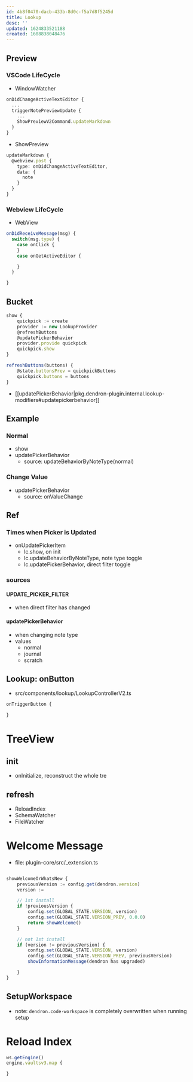 ```yaml
---
id: 4b8f0470-dacb-433b-8d0c-f5a7d8f5245d
title: Lookup
desc: ''
updated: 1624833521188
created: 1608838048476
---
```



## Preview

### VSCode LifeCycle
- WindowWatcher 
```ts
onDidChangeActiveTextEditor {
  ...
  triggerNotePreviewUpdate {
    ...
    ShowPreviewV2Command.updateMarkdown
  }
}
```

- ShowPreview
```ts
updateMarkdown {
  @webview.post {
    type: onDidChangeActiveTextEditor,
    data: {
      note
    }
  }
}

```

### Webview LifeCycle
- WebView
```ts
onDidReceiveMessage(msg) {
  switch(msg.type) {
    case onClick {
    }
    case onGetActiveEditor {

    }
  }

}
```



## Bucket
```ts
show {
    quickpick := create
    provider := new LookupProvider
    @refreshButtons
    @updatePickerBehavior
    provider.provide quickpick
    quickpick.show
}
```

```ts
refreshButtons(buttons) {
    @state.buttonsPrev = quickpickButtons
    quickpick.buttons = buttons
}
```

- [[updatePickerBehavior|pkg.dendron-plugin.internal.lookup-modifiers#updatepickerbehavior]]

## Example

### Normal

- show
- updatePickerBehavior
  - source: updateBehaviorByNoteType(normal)

### Change Value

- updatePickerBehavior
  - source: onValueChange

## Ref

### Times when Picker is Updated

- onUpdatePickerItem
  - lc.show, on init
  - lc.updateBehaviorByNoteType, note type toggle
  - lc.updatePickerBehavior, direct filter toggle

### sources

#### UPDATE_PICKER_FILTER

- when direct filter has changed

#### updatePickerBehavior

- when changing note type
- values
  - normal
  - journal
  - scratch

## Lookup: onButton

- src/components/lookup/LookupControllerV2.ts

```ts
onTriggerButton {

}
```

# TreeView

## init

- onInitialize, reconstruct the whole tre

## refresh

- ReloadIndex
- SchemaWatcher
- FileWatcher

# Welcome Message

- file: plugin-core/src/\_extension.ts

```ts

showWelcomeOrWhatsNew {
    previousVersion := config.get(dendron.version)
    version :=

    // 1st install
    if !previousVersion {
        config.set(GLOBAL_STATE.VERSION, version)
        config.set(GLOBAL_STATE.VERSION_PREV, 0.0.0)
        return showWelcome()
    }

    // not 1st install
    if (version != previousVersion) {
        config.set(GLOBAL_STATE.VERSION, version)
        config.set(GLOBAL_STATE.VERSION_PREV, previousVersion)
        showInformationMessage(dendron has upgraded)

    }
}

```

## SetupWorkspace

- note: `dendron.code-workspace` is completely overwritten when running setup

# Reload Index

```ts
ws.getEngine()
engine.vaultsv3.map {

}
```

